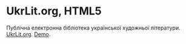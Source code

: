 UkrLit.org, HTML5
====

Публічна електронна бібліотека української художньої літератури. [UkrLit.org](http://ukrlit.org).
[Demo](http://html.use2sale.com).
